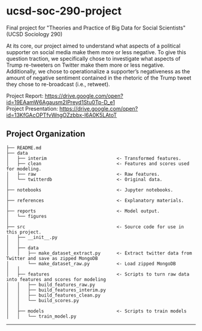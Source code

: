 ucsd-soc-290-project
==============================

Final project for "Theories and Practice of Big Data for Social Scientists" (UCSD Sociology 290)  

At its core, our project aimed to understand what aspects of a political supporter on social media make them more or less negative. To give this question traction, we specifically chose to investigate what aspects of Trump re-tweeters on Twitter make them more or less negative. Additionally, we chose to operationalize a supporter’s negativeness as the amount of negative sentiment contained in the rhetoric of the Trump tweet they chose to re-broadcast (i.e., retweet).  

Project Report: https://drive.google.com/open?id=19EAamW6Agausm2IPreyd1Stu0Tp-D_e1  
Project Presentation: https://drive.google.com/open?id=13KfGAcOPTfvWngOZzbbx-l6A0K5LAtoT  


Project Organization
------------

    ├── README.md
    ├── data
    │   ├── interim                          <- Transformed features.
    │   ├── clean                            <- Features and scores used for modeling.
    │   ├── raw                              <- Raw features.
    │   └── twitterdb                        <- Original data.
    │
    ├── notebooks                            <- Jupyter notebooks.
    │
    ├── references                           <- Explanatory materials.
    │
    ├── reports                              <- Model output.
    │   └── figures
    │
    ├── src                                  <- Source code for use in this project.
    │   ├── __init__.py
    │   │
    │   ├── data
    │   │   ├── make_dataset_extract.py      <- Extract twitter data from Twitter and save as zipped MongoDB
    │       └── make_dataset_raw.py          <- Load zipped MongoDB
    │   │
    │   ├── features                         <- Scripts to turn raw data into features and scores for modeling
    │   │   ├── build_features_raw.py
    │   │   ├── build_features_interim.py
    │   │   ├── build_features_clean.py 
    │   │   └── build_scores.py
    │   │
    │   ├── models                           <- Scripts to train models
    │   │   └── train_model.py


--------
